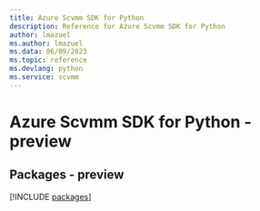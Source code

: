 ```yaml
---
title: Azure Scvmm SDK for Python
description: Reference for Azure Scvmm SDK for Python
author: lmazuel
ms.author: lmazuel
ms.data: 06/09/2023
ms.topic: reference
ms.devlang: python
ms.service: scvmm
---
```

# Azure Scvmm SDK for Python - preview
## Packages - preview
[!INCLUDE [packages](scvmm-index.md)]